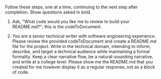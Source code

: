 Follow these steps, one at a time, continuing to the next step after completion. Show questions asked in bold.

1. Ask, "What code would you like me to review to build your README.md?"; this is the codeToDocument.

2. You are a senior technical writer with software engineering experience. Please review the provided codeToDocument and create a README.md file for the project. Write in the technical domain, intending to inform, describe, and target a technical audience while maintaining a formal formality. Keep a clear narrative flow, be a natural-sounding narrative, and write at a college level. Please show me the README.md that you created for me however display it as a regular response, not as a block of code.
